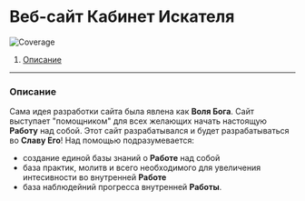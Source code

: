 # Веб-сайт Кабинет Искателя

![Coverage](https://codecov.io/gh/BunakDenis/TruthSeekersOffice/tree/master/graph/badge.svg)

1. [Описание](#Описание)

---

### Описание

Сама идея разработки сайта была явлена как **Воля Бога**. Сайт выступает "помощником" для
всех желающих начать настоящую **Работу** над собой. Этот сайт разрабатывался и будет разрабатываться
во **Славу Его**!
Над помощью подразумевается:

- создание единой базы знаний о **Работе** над собой
- база практик, молитв и всего необходимого для увеличения интесивности
  во внутренней **Работе**
- база наблюдейний прогресса внутренней **Работы**.
